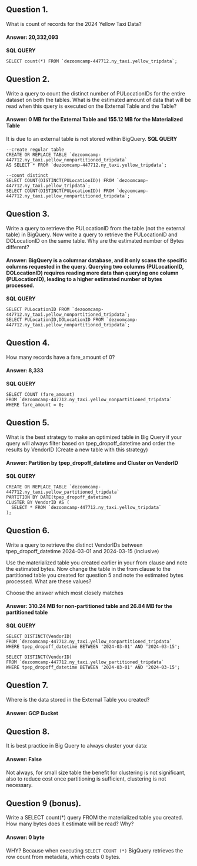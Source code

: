 ## Question 1. 
What is count of records for the 2024 Yellow Taxi Data?

#### Answer: 20,332,093

**SQL QUERY**
```
SELECT count(*) FROM `dezoomcamp-447712.ny_taxi.yellow_tripdata`;
```

## Question 2. 
Write a query to count the distinct number of PULocationIDs for the entire dataset on both the tables.
What is the estimated amount of data that will be read when this query is executed on the External Table and the Table?

#### Answer: 0 MB for the External Table and 155.12 MB for the Materialized Table

It is due to an external table is not stored within BigQuery.
**SQL QUERY**
```
--create regular table
CREATE OR REPLACE TABLE `dezoomcamp-447712.ny_taxi.yellow_nonpartitioned_tripdata`
AS SELECT * FROM `dezoomcamp-447712.ny_taxi.yellow_tripdata`;

--count distinct
SELECT COUNT(DISTINCT(PULocationID)) FROM `dezoomcamp-447712.ny_taxi.yellow_tripdata`;
SELECT COUNT(DISTINCT(PULocationID)) FROM `dezoomcamp-447712.ny_taxi.yellow_nonpartitioned_tripdata`;
```


## Question 3. 
Write a query to retrieve the PULocationID from the table (not the external table) in BigQuery. Now write a query to retrieve the PULocationID and DOLocationID on the same table. Why are the estimated number of Bytes different?

#### Answer: BigQuery is a columnar database, and it only scans the specific columns requested in the query. Querying two columns (PULocationID, DOLocationID) requires reading more data than querying one column (PULocationID), leading to a higher estimated number of bytes processed.

**SQL QUERY**
```
SELECT PULocationID FROM `dezoomcamp-447712.ny_taxi.yellow_nonpartitioned_tripdata`;
SELECT PULocationID,DOLocationID FROM `dezoomcamp-447712.ny_taxi.yellow_nonpartitioned_tripdata`;
```

## Question 4. 
How many records have a fare_amount of 0?

#### Answer: 8,333

**SQL QUERY**
```
SELECT COUNT (fare_amount) 
FROM `dezoomcamp-447712.ny_taxi.yellow_nonpartitioned_tripdata`
WHERE fare_amount = 0;

```

## Question 5. 
What is the best strategy to make an optimized table in Big Query if your query will always filter based on tpep_dropoff_datetime and order the results by VendorID (Create a new table with this strategy)

#### Answer: Partition by tpep_dropoff_datetime and Cluster on VendorID

**SQL QUERY**
```
CREATE OR REPLACE TABLE `dezoomcamp-447712.ny_taxi.yellow_partitioned_tripdata`
PARTITION BY DATE(tpep_dropoff_datetime)
CLUSTER BY VendorID AS (
  SELECT * FROM `dezoomcamp-447712.ny_taxi.yellow_tripdata`
);
```

## Question 6. 
Write a query to retrieve the distinct VendorIDs between tpep_dropoff_datetime 2024-03-01 and 2024-03-15 (inclusive)

Use the materialized table you created earlier in your from clause and note the estimated bytes. Now change the table in the from clause to the partitioned table you created for question 5 and note the estimated bytes processed. What are these values?

Choose the answer which most closely matches

#### Answer: 310.24 MB for non-partitioned table and 26.84 MB for the partitioned table

**SQL QUERY**

```
SELECT DISTINCT(VendorID) 
FROM `dezoomcamp-447712.ny_taxi.yellow_nonpartitioned_tripdata`
WHERE tpep_dropoff_datetime BETWEEN '2024-03-01' AND '2024-03-15';

SELECT DISTINCT(VendorID) 
FROM `dezoomcamp-447712.ny_taxi.yellow_partitioned_tripdata`
WHERE tpep_dropoff_datetime BETWEEN '2024-03-01' AND '2024-03-15';
```
## Question 7. 
Where is the data stored in the External Table you created?

#### Answer: GCP Bucket

## Question 8. 
It is best practice in Big Query to always cluster your data:

#### Answer: False
Not always, for small size table the benefit for clustering is not significant, also to reduce cost once partitioning is sufficient, clustering is not necessary.

## Question 9 (bonus). 
Write a SELECT count(*) query FROM the materialized table you created. How many bytes does it estimate will be read? Why?
#### Answer: 0 byte

WHY? 
Because when executing ``SELECT COUNT (*)`` BigQuery retrieves the row count from metadata, which costs 0 bytes.



